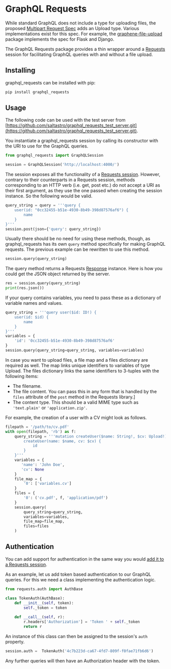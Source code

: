 # GraphQL Requests

While standard GraphQL does not include a type for uploading files, the proposed [Multipart Request Spec](https://github.com/jaydenseric/graphql-multipart-request-spec) adds an Upload type. Various implementations exist for this spec. For example, the [graphene-file-upload](https://github.com/lmcgartland/graphene-file-upload) package implements the spec for Flask and Django.

The GraphQL Requests package provides a thin wrapper around a [Requests](http://docs.python-requests.org/en/master/) session for facilitating GraphQL queries with and without a file upload.

## Installing

graphql_requests can be installed with pip:

```bash
pip install graphql_requests
```

## Usage

The following code can be used with the test server from [https://github.com/saltastro/graphql_requests_test_server.git](https://github.com/saltastro/graphql_requests_test_server.git).

You instantiate a graphql_requests session by calling its constructor with the URI to use for the GraphQL queries.

```python
from graphql_requests import GraphQLSession

session = GraphQLSession('http://localhost:4000/')
```

The session exposes all the functionality of a [Requests session](http://docs.python-requests.org/en/master/user/advanced/#session-objects). However, contrary to their counterparts in a Requests session, methods corresponding to an HTTP verb (i.e. get, post etc.) do not accept a URI as their first argument, as they use the one passed when creating the session instance. So the following would be valid.

```python
query_string = query = '''query {
    user(id: "0cc32455-b51e-4930-8b49-398d87576af6") {
        name
    }
}'''
session.post(json={'query': query_string})
```

Usually there should be no need for using these methods, though, as graphql_requests has its own `query` method specifically for making GraphQL requests. The previous example can be rewritten to use this method.

```python
session.query(query_string)
```

The query method returns a Requests [Response](http://docs.python-requests.org/en/master/api/#requests.Response) instance. Here is how you could get the JSON object returned by the server.

```python
res = session.query(query_string)
print(res.json())
``` 

If your query contains variables, you need to pass these as a dictionary of variable names and values.

```python
query_string = '''query user($id: ID!) {
    user(id: $id) {
        name
    }
}'''
variables = {
    'id': '0cc32455-b51e-4930-8b49-398d87576af6'
}
session.query(query_string=query_string, variables=variables)
```

In case you want to upload files, a file map and a files dictionary are required as well. The map links unique identifiers to variables of type Upload. The files dictionary links the same identifiers to 3-tuples with the following items:

* The filename.
* The file content. You can pass this in any form that is handled by the `files` attribute of the `post` method in the Requests library.]
* The content type. This should be a valid MIME type such as `'text.plain'` or `'application.zip'`.

For example, the creation of a user with a CV might look as follows.

```python
filepath = '/path/to/cv.pdf'
with open(filepath, 'rb') as f:
    query_string = '''mutation createUser($name: String!, $cv: Upload!) {
        createUser(name: $name, cv: $cv) {
            id
        }
    }'''
    variables = {
       'name': 'John Doe',
       'cv': None
    }
    file_map = {
        '0': ['variables.cv']
    }
    files = {
        '0': ('cv.pdf', f, 'application/pdf')
    }
    session.query(
        query_string=query_string,
        variables=variables,
        file_map=file_map,
        files=files
    )
```

## Authentication

You can add support for authentication in the same way you would [add it to a Requests session](http://docs.python-requests.org/en/master/user/advanced/#custom-authentication).

As an example, let us add token based authentication to our GraphQL queries. For this we need a class implementing the authentication logic.

```python
from requests.auth import AuthBase

class TokenAuth(AuthBase):
    def __init__(self, token):
        self._token = token
    
    def __call__(self, r):
        r.headers['Authorization'] = 'Token ' + self._token
        return r
```

An instance of this class can then be assigned to the session's `auth` property.

```python
session.auth =  TokenAuth('4c7b223d-ca67-4fd7-809f-f0fae71fb6d6')
```

Any further queries will then have an Authorization header with the token.

